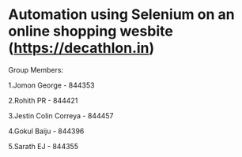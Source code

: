 # Automation using Selenium on an online shopping wesbite (https://decathlon.in)

Group Members:

  1.Jomon George - 844353
  
  2.Rohith PR - 844421
  
  3.Jestin Colin Correya - 844457
  
  4.Gokul Baiju - 844396
  
  5.Sarath EJ - 844355
